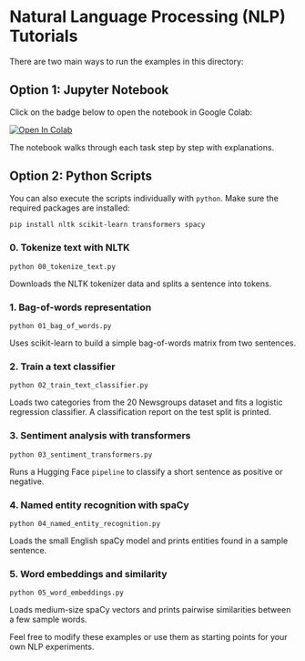 # Natural Language Processing (NLP) Tutorials

There are two main ways to run the examples in this directory:

## Option 1: Jupyter Notebook

Click on the badge below to open the notebook in Google Colab:

[![Open In Colab](https://colab.research.google.com/assets/colab-badge.svg)](https://colab.research.google.com/github/Girish-Krishnan/ECE-SIPP-Python-ML/blob/main/4_NLP/nlp_tutorials.ipynb)

The notebook walks through each task step by step with explanations.

## Option 2: Python Scripts

You can also execute the scripts individually with `python`. Make sure the required packages are installed:

```bash
pip install nltk scikit-learn transformers spacy
```

### 0. Tokenize text with NLTK
`python 00_tokenize_text.py`

Downloads the NLTK tokenizer data and splits a sentence into tokens.

### 1. Bag-of-words representation
`python 01_bag_of_words.py`

Uses scikit-learn to build a simple bag-of-words matrix from two sentences.

### 2. Train a text classifier
`python 02_train_text_classifier.py`

Loads two categories from the 20 Newsgroups dataset and fits a logistic regression classifier. A classification report on the test split is printed.

### 3. Sentiment analysis with transformers
`python 03_sentiment_transformers.py`

Runs a Hugging Face `pipeline` to classify a short sentence as positive or negative.

### 4. Named entity recognition with spaCy
`python 04_named_entity_recognition.py`

Loads the small English spaCy model and prints entities found in a sample sentence.

### 5. Word embeddings and similarity
`python 05_word_embeddings.py`

Loads medium-size spaCy vectors and prints pairwise similarities between a few sample words.

Feel free to modify these examples or use them as starting points for your own NLP experiments.
